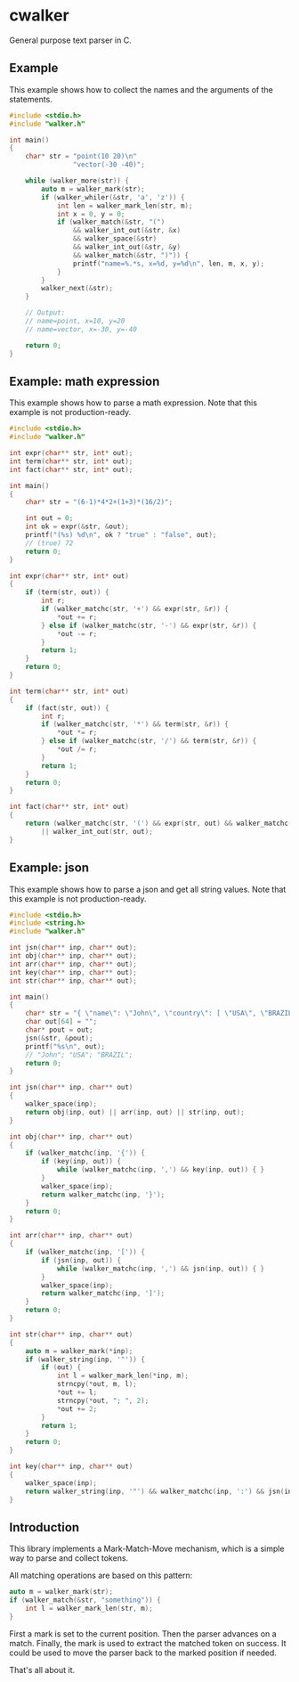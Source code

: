 # cwalker

General purpose text parser in C.

## Example

This example shows how to collect the names and the arguments of the statements.

```c
#include <stdio.h>
#include "walker.h"

int main()
{
    char* str = "point(10 20)\n"
                "vector(-30 -40)";

    while (walker_more(str)) {
        auto m = walker_mark(str);
        if (walker_whiler(&str, 'a', 'z')) {
            int len = walker_mark_len(str, m);
            int x = 0, y = 0;
            if (walker_match(&str, "(")
                && walker_int_out(&str, &x)
                && walker_space(&str)
                && walker_int_out(&str, &y)
                && walker_match(&str, ")")) {
                printf("name=%.*s, x=%d, y=%d\n", len, m, x, y);
            }
        }
        walker_next(&str);
    }

    // Output:
    // name=point, x=10, y=20
    // name=vector, x=-30, y=-40

    return 0;
}
```

## Example: math expression

This example shows how to parse a math expression.
Note that this example is not production-ready.

```c
#include <stdio.h>
#include "walker.h"

int expr(char** str, int* out);
int term(char** str, int* out);
int fact(char** str, int* out);

int main()
{
    char* str = "(6-1)*4*2+(1+3)*(16/2)";

    int out = 0;
    int ok = expr(&str, &out);
    printf("(%s) %d\n", ok ? "true" : "false", out);
    // (true) 72
    return 0;
}

int expr(char** str, int* out)
{
    if (term(str, out)) {
        int r;
        if (walker_matchc(str, '+') && expr(str, &r)) {
            *out += r;
        } else if (walker_matchc(str, '-') && expr(str, &r)) {
            *out -= r;
        }
        return 1;
    }
    return 0;
}

int term(char** str, int* out)
{
    if (fact(str, out)) {
        int r;
        if (walker_matchc(str, '*') && term(str, &r)) {
            *out *= r;
        } else if (walker_matchc(str, '/') && term(str, &r)) {
            *out /= r;
        }
        return 1;
    }
    return 0;
}

int fact(char** str, int* out)
{
    return (walker_matchc(str, '(') && expr(str, out) && walker_matchc(str, ')'))
        || walker_int_out(str, out);
}
```

## Example: json

This example shows how to parse a json and get all string values.
Note that this example is not production-ready.

```c
#include <stdio.h>
#include <string.h>
#include "walker.h"

int jsn(char** inp, char** out);
int obj(char** inp, char** out);
int arr(char** inp, char** out);
int key(char** inp, char** out);
int str(char** inp, char** out);

int main()
{
    char* str = "{ \"name\": \"John\", \"country\": [ \"USA\", \"BRAZIL\" ] }";
    char out[64] = "";
    char* pout = out;
    jsn(&str, &pout);
    printf("%s\n", out);
    // "John"; "USA"; "BRAZIL";
    return 0;
}

int jsn(char** inp, char** out)
{
    walker_space(inp);
    return obj(inp, out) || arr(inp, out) || str(inp, out);
}

int obj(char** inp, char** out)
{
    if (walker_matchc(inp, '{')) {
        if (key(inp, out)) {
            while (walker_matchc(inp, ',') && key(inp, out)) { }
        }
        walker_space(inp);
        return walker_matchc(inp, '}');
    }
    return 0;
}

int arr(char** inp, char** out)
{
    if (walker_matchc(inp, '[')) {
        if (jsn(inp, out)) {
            while (walker_matchc(inp, ',') && jsn(inp, out)) { }
        }
        walker_space(inp);
        return walker_matchc(inp, ']');
    }
    return 0;
}

int str(char** inp, char** out)
{
    auto m = walker_mark(*inp);
    if (walker_string(inp, '"')) {
        if (out) {
            int l = walker_mark_len(*inp, m);
            strncpy(*out, m, l);
            *out += l;
            strncpy(*out, "; ", 2);
            *out += 2;
        }
        return 1;
    }
    return 0;
}

int key(char** inp, char** out)
{
    walker_space(inp);
    return walker_string(inp, '"') && walker_matchc(inp, ':') && jsn(inp, out);
}
```

## Introduction

This library implements a Mark-Match-Move mechanism,
which is a simple way to parse and collect tokens.

All matching operations are based on this pattern:

```cpp
auto m = walker_mark(str);
if (walker_match(&str, "something")) {
    int l = walker_mark_len(str, m);
}
```

First a mark is set to the current position.
Then the parser advances on a match.
Finally, the mark is used to extract the matched token on success.
It could be used to move the parser back to the marked position if needed.

That's all about it.
